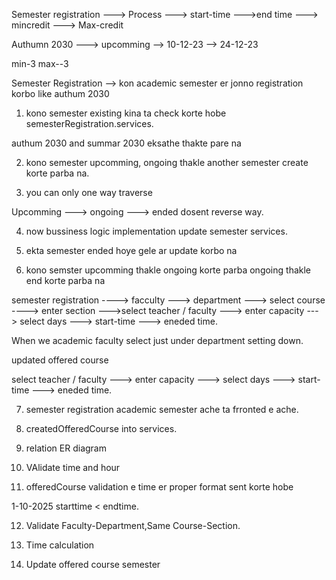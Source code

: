 <!--  -->

Semester registration ---> Process ---> start-time --->end time ---> mincredit ---> Max-credit

Authumn 2030 ---> upcomming --> 10-12-23 --> 24-12-23

min-3 max--3

Semester Registration --> kon academic semester er jonno registration korbo like authum 2030


1. kono semester existing kina ta check korte hobe semesterRegistration.services.

authum 2030 and summar 2030 eksathe thakte pare na

2. kono semester upcomming, ongoing thakle another semester create korte parba na.

<!-- Bussiness Logic for create semester Registration -->
 
 3. you can only one way traverse

 Upcomming ---> ongoing ---> ended dosent reverse way.

 4. now bussiness logic implementation update semester services.

 5. ekta semester ended hoye gele ar update korbo na

 6. kono semster upcomming thakle ongoing korte parba ongoing thakle end korte parba na  


  <!--offered Course  -->

  semester registration ----> facculty ---> department ---> select course ----> enter section --->select teacher / faculty ---> enter capacity ---> select days ---> start-time ---> eneded time.

  When we academic faculty select just under department setting down.


  updated offered course

  select teacher / faculty ---> enter capacity ---> select days ---> start-time ---> eneded time.


  7. semester registration academic semester ache ta frronted e ache.

  8. createdOfferedCourse into services.

  9. relation ER diagram
  
  10. VAlidate time and hour

  11. offeredCourse validation e time er proper format sent korte hobe

  1-10-2025 starttime < endtime.

  12. Validate Faculty-Department,Same Course-Section.

  13. Time calculation

  14. Update offered course semester








